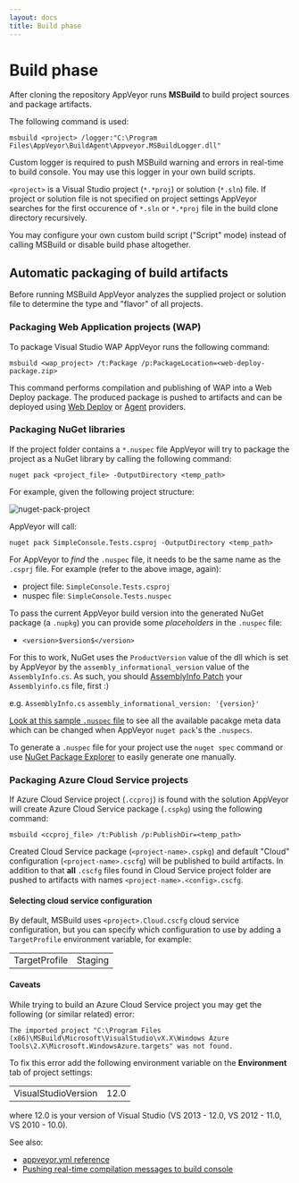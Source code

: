 ```yaml
---
layout: docs
title: Build phase
---
```


# Build phase

After cloning the repository AppVeyor runs **MSBuild** to build project sources and package artifacts.

The following command is used:

    msbuild <project> /logger:"C:\Program Files\AppVeyor\BuildAgent\Appveyor.MSBuildLogger.dll"

Custom logger is required to push MSBuild warning and errors in real-time to build console.
You may use this logger in your own build scripts.

`<project>` is a Visual Studio project (`*.*proj`) or solution (`*.sln`) file. If project or solution file is not specified on project settings AppVeyor searches for the first occurence of `*.sln` or `*.*proj` file in the build clone directory recursively.

You may configure your own custom build script ("Script" mode) instead of calling MSBuild or disable build phase altogether.


## Automatic packaging of build artifacts

Before running MSBuild AppVeyor analyzes the supplied project or solution file to determine the type and "flavor" of all projects.

### Packaging Web Application projects (WAP)

To package Visual Studio WAP AppVeyor runs the following command:

    msbuild <wap_project> /t:Package /p:PackageLocation=<web-deploy-package.zip>

This command performs compilation and publishing of WAP into a Web Deploy package. The produced package is pushed to artifacts and can be deployed using [Web Deploy](/docs/deployment/web-deploy/) or [Agent](/docs/deployment/agent/) providers.


### Packaging NuGet libraries

If the project folder contains a `*.nuspec` file AppVeyor will try to package the project as a NuGet library by calling the following command:

    nuget pack <project_file> -OutputDirectory <temp_path>

For example, given the following project structure:

![nuget-pack-project](/assets/images/docs/nuget-pack-project.png)

AppVeyor will call:

    nuget pack SimpleConsole.Tests.csproj -OutputDirectory <temp_path>

For AppVeyor to *find* the `.nuspec` file, it needs to be the same name as the `.csprj` file. For example (refer to the above image, again):

* project file: `SimpleConsole.Tests.csproj`
* nuspec file: `SimpleConsole.Tests.nuspec`

To pass the current AppVeyor build version into the generated NuGet package (a `.nupkg`) you can provide some *placeholders* in the `.nuspec` file:

* `<version>$version$</version>`

For this to work, NuGet uses the `ProductVersion` value of the dll which is set by AppVeyor by the `assembly_informational_version` value of the `AssemblyInfo.cs`. As such, you should [AssemblyInfo Patch](/docs/build-configuration/#assemblyinfo-patching) your `Assemblyinfo.cs` file, first :)

e.g. `AssemblyInfo.cs`
`assembly_informational_version: '{version}'`

[Look at this sample `.nuspec` file](https://github.com/FeodorFitsner/nuget-test/blob/master/MyNuGetLib/MyNuGetLib.nuspec) to see all the available pacakge meta data which can be changed when AppVeyor `nuget pack`'s the `.nuspecs`.

To generate a `.nuspec` file for your project use the `nuget spec` command or use [NuGet Package Explorer](https://github.com/NuGetPackageExplorer/NuGetPackageExplorer) to easily generate one manually.


### Packaging Azure Cloud Service projects

If Azure Cloud Service project (`.ccproj`) is found with the solution AppVeyor will create Azure Cloud Service package (`.cspkg`) using the following command:

    msbuild <ccproj_file> /t:Publish /p:PublishDir=<temp_path>

Created Cloud Service package (`<project-name>.cspkg`) and default "Cloud" configuration (`<project-name>.cscfg`) will be published to build artifacts. In addition to that **all** `.cscfg` files found in Cloud Service project folder are pushed to artifacts with names `<project-name>.<config>.cscfg`.

#### Selecting cloud service configuration

By default, MSBuild uses `<project>.Cloud.cscfg` cloud service configuration, but you can specify which configuration to use by adding a `TargetProfile` environment variable, for example:

<table>
    <tr>
        <td>TargetProfile</td>
        <td>Staging</td>
    </tr>
</table>

#### Caveats

While trying to build an Azure Cloud Service project you may get the following (or similar related) error:

    The imported project "C:\Program Files (x86)\MSBuild\Microsoft\VisualStudio\vX.X\Windows Azure Tools\2.X\Microsoft.WindowsAzure.targets" was not found.

To fix this error add the following environment variable on the **Environment** tab of project settings:

<table>
    <tr>
        <td>VisualStudioVersion</td>
        <td>12.0</td>
    </tr>
</table>

where 12.0 is your version of Visual Studio (VS 2013 - 12.0, VS 2012 - 11.0, VS 2010 - 10.0).

See also:

* [appveyor.yml reference](/docs/appveyor-yml/)
* [Pushing real-time compilation messages to build console](/docs/build-worker-api#add-compilation-message)
